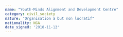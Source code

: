 ```yaml
---
name: "Youth-Minds Alignment and Development Centre"
category: civil_society
nature: "Organisation à but non lucratif"
nationality: NGA
date_signed: '2018-11-12'
---
```

    